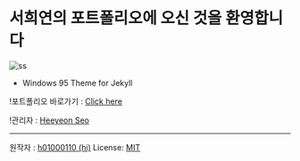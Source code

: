 # 서희연의 포트폴리오에 오신 것을 환영합니다 

![ss](https://github.com/h01000110/windows-95/raw/gh-pages/screenshot_2.png)
- Windows 95 Theme for Jekyll

!포트폴리오 바로가기 : [Click here](https://shyun03.github.io/me/)

!관리자 : [Heeyeon Seo](https://github.com/shyun03)

------------------------------
원작자 : [h01000110 (hi)](https://github.com/h01000110)
License: [MIT](https://github.com/h01000110/windows-95/blob/master/LICENSE)
